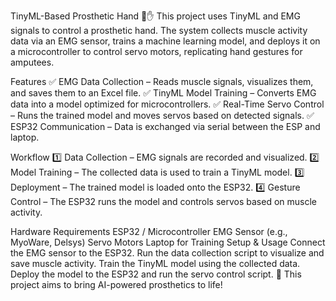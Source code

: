 TinyML-Based Prosthetic Hand 🤖✋
This project uses TinyML and EMG signals to control a prosthetic hand. The system collects muscle activity data via an EMG sensor, trains a machine learning model, and deploys it on a microcontroller to control servo motors, replicating hand gestures for amputees.

Features
✅ EMG Data Collection – Reads muscle signals, visualizes them, and saves them to an Excel file.
✅ TinyML Model Training – Converts EMG data into a model optimized for microcontrollers.
✅ Real-Time Servo Control – Runs the trained model and moves servos based on detected signals.
✅ ESP32 Communication – Data is exchanged via serial between the ESP and laptop.

Workflow
1️⃣ Data Collection – EMG signals are recorded and visualized.
2️⃣ Model Training – The collected data is used to train a TinyML model.
3️⃣ Deployment – The trained model is loaded onto the ESP32.
4️⃣ Gesture Control – The ESP32 runs the model and controls servos based on muscle activity.

Hardware Requirements
ESP32 / Microcontroller
EMG Sensor (e.g., MyoWare, Delsys)
Servo Motors
Laptop for Training
Setup & Usage
Connect the EMG sensor to the ESP32.
Run the data collection script to visualize and save muscle activity.
Train the TinyML model using the collected data.
Deploy the model to the ESP32 and run the servo control script.
🚀 This project aims to bring AI-powered prosthetics to life!

